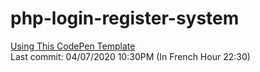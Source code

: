 # php-login-register-system

[Using This CodePen Template](https://codepen.io/mycnlz/pen/aNNExj)<br>Last commit: 04/07/2020 10:30PM (In French Hour 22:30)
